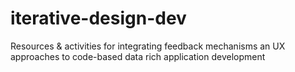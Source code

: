 # iterative-design-dev
Resources &amp; activities for integrating feedback mechanisms an UX approaches to code-based data rich application development
